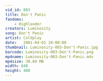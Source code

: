 ```yaml
---
vid_id: 003
title: Don't Panic
fandoms:
    - Highlander
creators: Luminosity
song: Don't Panic
artist: Coldplay
date:   2001-04-01 10:00:00
thumbnail: Luminosity-003-Don't-Panic.jpg
barcode: Luminosity-003-Don't-Panic.png
mp4name: Luminosity-003-Don't-Panic.m4v
mp4size: 30.69 MB
width: 640
height: 480
---
```



  